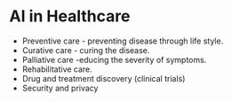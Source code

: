 # AI in Healthcare

* Preventive care - preventing disease through life style.
* Curative care - curing the disease.
* Palliative care -educing the severity of symptoms.
* Rehabilitative care.
* Drug and treatment discovery (clinical trials)
* Security and privacy
